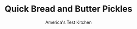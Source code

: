 ---
layout: ../../layouts/MarkdownPostLayout.astro
title: Quick Bread and Butter Pickles
author: America's Test Kitchen
pubDate: 2023-03-15
description: "Making pickles at home can be a real headache. We sought an easier way."
image_url: https://res.cloudinary.com/hksqkdlah/image/upload/ar_1:1,c_fill,dpr_2.0,f_auto,fl_lossy.progressive.strip_profile,g_faces:auto,q_auto:low,w_344/21991_sfs-5-easy-pickles-12
tags: ["Vegetables"]
calories: 149
protein: 
carbohydrates: 1
fats: 
fiber: 
ingredients: ["1 pound pickling, cucumbers, sliced crosswise 1/4 inch thick","5 sprigs, fresh dill","1 1/4 cups, seasoned rice vinegar","1/4 cup, water","2 , garlic cloves, peeled and halved","1/2 teaspoon, turmeric","1/4 teaspoon, black peppercorns","1/4 teaspoon, yellow mustard seeds"]
serves: 16
time: ""
instructions: ["Place cucumbers and dill in 1-quart glass jar with tight-fitting lid. Combine vinegar, water, garlic, turmeric, peppercorns, and mustard seeds in small saucepan and bring to boil. Pour brine into jar, making sure all vegetables are submerged. Let cool completely. Affix jar lid and refrigerate for at least 3 hours before serving. Pickles will keep, refrigerated, for at least 1 week."]
nutrition: ["60 mg Potassium","9 mg Phosphorus","7 mg Calcium","5 mg Magnesium","1 mg Sodium","2 µg Folate (food)","4 µg Vitamin K","48 g Water","1 g Carbs","2 µg Folate equivalent (total)","1 µg Vitamin A","9 kcal Energy","149 calories"]
notes: "Be sure to buy seasoned rice vinegar for this recipe. We call for a 1-quart glass jar, but a medium bowl will also work as long as the vegetables are fully submerged"
---